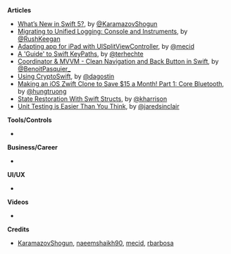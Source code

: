 
**Articles**

* [What’s New in Swift 5?](https://www.raywenderlich.com/55728-what-s-new-in-swift-5), by [@KaramazovShogun](https://twitter.com/KaramazovShogun)
* [Migrating to Unified Logging: Console and Instruments](https://www.raywenderlich.com/605079-migrating-to-unified-logging-console-and-instruments), by [@RushKeegan](https://twitter.com/RushKeegan)
* [Adapting app for iPad with UISplitViewController](https://mecid.github.io/2019/04/03/adapting-app-for-ipad-with-uisplitviewcontroller/), by [@mecid](https://twitter.com/mecid)
* [A 'Guide' to Swift KeyPaths](https://appventure.me/guides/keypaths/intro.html), by [@terhechte](https://twitter.com/terhechte)
* [Coordinator & MVVM - Clean Navigation and Back Button in Swift](https://benoitpasquier.com/coordinator-pattern-navigation-back-button-swift/), by [@BenoitPasquier_](https://twitter.com/BenoitPasquier_)
* [Using CryptoSwift](https://agostini.tech/2019/03/31/using-cryptoswift/), by [@dagostin](https://twitter.com/dagostin)
* [Making an iOS Zwift Clone to Save $15 a Month! Part 1: Core Bluetooth](https://hackernoon.com/making-an-ios-zwift-clone-to-save-15-a-month-part-1-core-bluetooth-9925bba79f7a), by [@hungtruong](https://twitter.com/hungtruong)
* [State Restoration With Swift Structs](https://useyourloaf.com/blog/state-restoration-with-swift-structs/), by [@kharrison](https://twitter.com/kharrison)
* [Unit Testing is Easier Than You Think](http://blog.jaredsinclair.com/post/183871438320/unit-testing-is-easier-than-you-think), by [@jaredsinclair](https://twitter.com/jaredsinclair)

**Tools/Controls**

* 

**Business/Career**

* 

**UI/UX**

* 

**Videos**

* 

**Credits**

* [KaramazovShogun](https://github.com/KaramazovShogun), [naeemshaikh90](https://github.com/naeemshaikh90), [mecid](https://github.com/mecid), [rbarbosa](https://github.com/rbarbosa)
